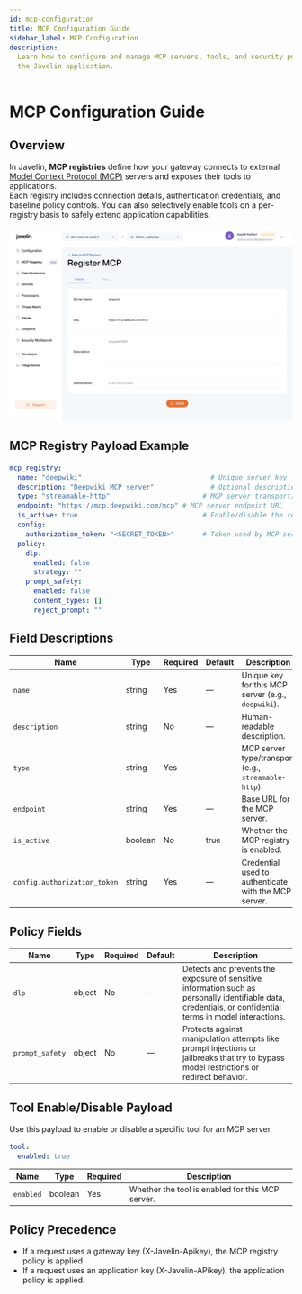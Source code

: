 ```yaml
---
id: mcp-configuration
title: MCP Configuration Guide
sidebar_label: MCP Configuration
description:
  Learn how to configure and manage MCP servers, tools, and security policies in
  the Javelin application.
---
```


# MCP Configuration Guide

## Overview

In Javelin, **MCP registries** define how your gateway connects to external [Model Context Protocol (MCP)](mcp-overview) servers and exposes their tools to applications.  
Each registry includes connection details, authentication credentials, and baseline policy controls. You can also selectively enable tools on a per-registry basis to safely extend application capabilities.

![Register MCP](/img/mcp/registerMCP.png)

## MCP Registry Payload Example

```yaml
mcp_registry:
  name: "deepwiki"                                # Unique server key
  description: "Deepwiki MCP server"              # Optional description
  type: "streamable-http"                       # MCP server transport/type
  endpoint: "https://mcp.deepwiki.com/mcp" # MCP server endpoint URL
  is_active: true                               # Enable/disable the registry
  config:
    authorization_token: "<SECRET_TOKEN>"       # Token used by MCP server
  policy:
    dlp:
      enabled: false
      strategy: ""
    prompt_safety:
      enabled: false
      content_types: []
      reject_prompt: ""
```

## Field Descriptions

| Name                                 | Type     | Required | Default | Description |
|--------------------------------------|----------|----------|---------|-------------|
| `name`                               | string   | Yes      | —       | Unique key for this MCP server (e.g., `deepwiki`). |
| `description`                        | string   | No       | —       | Human-readable description. |
| `type`                               | string   | Yes      | —       | MCP server type/transport (e.g., `streamable-http`). |
| `endpoint`                           | string   | Yes      | —       | Base URL for the MCP server. |
| `is_active`                          | boolean  | No       | true    | Whether the MCP registry is enabled. |
| `config.authorization_token`         | string   | Yes      | —       | Credential used to authenticate with the MCP server. |


## Policy Fields

| Name               | Type    | Required | Default  | Description                                                                                                                         |
|--------------------|---------|----------|----------|-------------------------------------------------------------------------------------------------------------------------------------|
| `dlp`              | object  | No       | —        | Detects and prevents the exposure of sensitive information such as personally identifiable data, credentials, or confidential terms in model interactions. |
| `prompt_safety`    | object  | No       | —        | Protects against manipulation attempts like prompt injections or jailbreaks that try to bypass model restrictions or redirect behavior. |

## Tool Enable/Disable Payload

Use this payload to enable or disable a specific tool for an MCP server.

```yaml
tool:
  enabled: true
```

| Name      | Type    | Required | Description |
|-----------|---------|----------|-------------|
| `enabled` | boolean | Yes      | Whether the tool is enabled for this MCP server. |

## Policy Precedence

- If a request uses a gateway key (X-Javelin-Apikey), the MCP registry policy is applied.
- If a request uses an application key (X-Javelin-APikey), the application policy is applied.